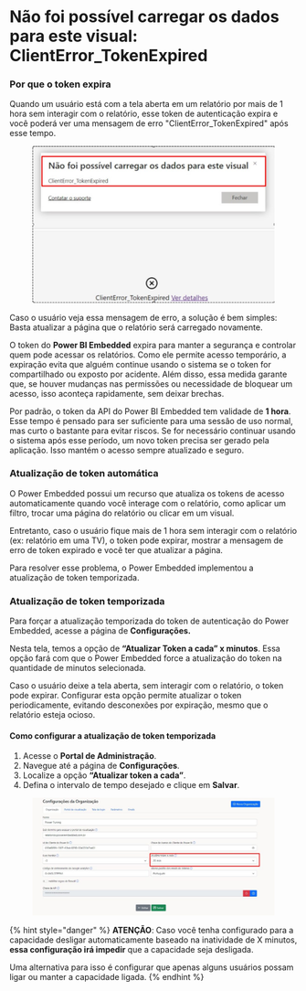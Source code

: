 # Não foi possível carregar os dados para este visual: ClientError\_TokenExpired

### Por que o token expira

Quando um usuário está com a tela aberta em um relatório por mais de 1 hora sem interagir com o relatório, esse token de autenticação expira e você poderá ver uma mensagem de erro "ClientError\_TokenExpired" após esse tempo.

<figure><img src="../../.gitbook/assets/image (370).png" alt=""><figcaption></figcaption></figure>

Caso o usuário veja essa mensagem de erro, a solução é bem simples: Basta atualizar a página que o relatório será carregado novamente.

O token do **Power BI Embedded** expira para manter a segurança e controlar quem pode acessar os relatórios. Como ele permite acesso temporário, a expiração evita que alguém continue usando o sistema se o token for compartilhado ou exposto por acidente. Além disso, essa medida garante que, se houver mudanças nas permissões ou necessidade de bloquear um acesso, isso aconteça rapidamente, sem deixar brechas.

Por padrão, o token da API do Power BI Embedded tem validade de **1 hora**. Esse tempo é pensado para ser suficiente para uma sessão de uso normal, mas curto o bastante para evitar riscos. Se for necessário continuar usando o sistema após esse período, um novo token precisa ser gerado pela aplicação. Isso mantém o acesso sempre atualizado e seguro.



### Atualização de token automática

O Power Embedded possui um recurso que atualiza os tokens de acesso automaticamente quando você interage com o relatório, como aplicar um filtro, trocar uma página do relatório ou clicar em um visual.

Entretanto, caso o usuário fique mais de 1 hora sem interagir com o relatório (ex: relatório em uma TV), o token pode expirar, mostrar a mensagem de erro de token expirado e você ter que atualizar a página.

Para resolver esse problema, o Power Embedded implementou a atualização de token temporizada.



### Atualização de token temporizada

Para forçar a atualização temporizada do token de autenticação do Power Embedded, acesse a página de **Configurações.**

Nesta tela, temos a opção de **“Atualizar Token a cada” x minutos**. Essa opção fará com que o Power Embedded force a atualização do token na quantidade de minutos selecionada.

Caso o usuário deixe a tela aberta, sem interagir com o relatório, o token pode expirar. Configurar esta opção permite atualizar o token periodicamente, evitando desconexões por expiração, mesmo que o relatório esteja ocioso.



#### Como configurar a atualização de token temporizada

1. Acesse o **Portal de Administração**.
2. Navegue até a página de **Configurações**.
3. Localize a opção **“Atualizar token a cada”**.
4. Defina o intervalo de tempo desejado e clique em **Salvar**.

<figure><img src="../../.gitbook/assets/image (148).png" alt=""><figcaption></figcaption></figure>

{% hint style="danger" %}
**ATENÇÃO**: Caso você tenha configurado para a capacidade desligar automaticamente baseado na inatividade de X minutos, **essa configuração irá impedir** que a capacidade seja desligada.



Uma alternativa para isso é configurar que apenas alguns usuários possam ligar ou manter a capacidade ligada.
{% endhint %}
